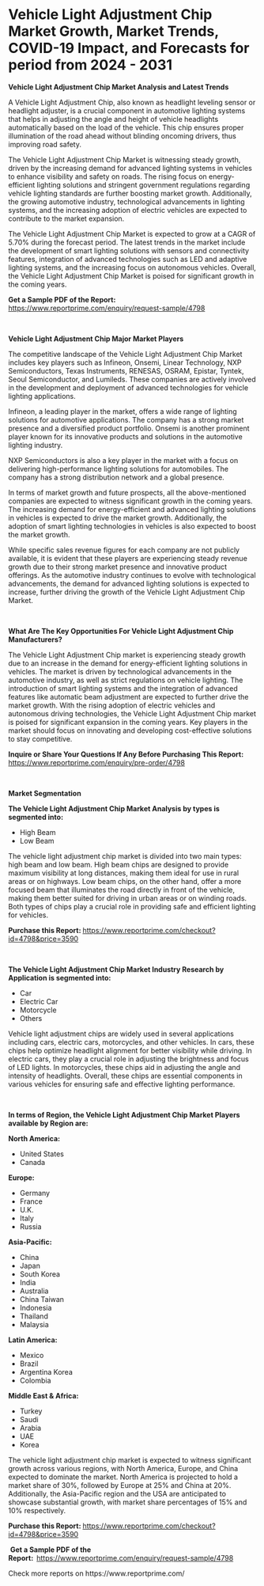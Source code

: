 <p><h1>Vehicle Light Adjustment Chip Market Growth, Market Trends, COVID-19 Impact, and Forecasts for period from 2024 - 2031</h1></p><p><strong>Vehicle Light Adjustment Chip Market Analysis and Latest Trends</strong></p>
<p><p>A Vehicle Light Adjustment Chip, also known as headlight leveling sensor or headlight adjuster, is a crucial component in automotive lighting systems that helps in adjusting the angle and height of vehicle headlights automatically based on the load of the vehicle. This chip ensures proper illumination of the road ahead without blinding oncoming drivers, thus improving road safety.</p><p>The Vehicle Light Adjustment Chip Market is witnessing steady growth, driven by the increasing demand for advanced lighting systems in vehicles to enhance visibility and safety on roads. The rising focus on energy-efficient lighting solutions and stringent government regulations regarding vehicle lighting standards are further boosting market growth. Additionally, the growing automotive industry, technological advancements in lighting systems, and the increasing adoption of electric vehicles are expected to contribute to the market expansion.</p><p>The Vehicle Light Adjustment Chip Market is expected to grow at a CAGR of 5.70% during the forecast period. The latest trends in the market include the development of smart lighting solutions with sensors and connectivity features, integration of advanced technologies such as LED and adaptive lighting systems, and the increasing focus on autonomous vehicles. Overall, the Vehicle Light Adjustment Chip Market is poised for significant growth in the coming years.</p></p>
<p><strong>Get a Sample PDF of the Report:&nbsp;</strong> <a href="https://www.reportprime.com/enquiry/request-sample/4798">https://www.reportprime.com/enquiry/request-sample/4798</a></p>
<p>&nbsp;</p>
<p><strong>Vehicle Light Adjustment Chip Major Market Players</strong></p>
<p><p>The competitive landscape of the Vehicle Light Adjustment Chip Market includes key players such as Infineon, Onsemi, Linear Technology, NXP Semiconductors, Texas Instruments, RENESAS, OSRAM, Epistar, Tyntek, Seoul Semiconductor, and Lumileds. These companies are actively involved in the development and deployment of advanced technologies for vehicle lighting applications.</p><p>Infineon, a leading player in the market, offers a wide range of lighting solutions for automotive applications. The company has a strong market presence and a diversified product portfolio. Onsemi is another prominent player known for its innovative products and solutions in the automotive lighting industry.</p><p>NXP Semiconductors is also a key player in the market with a focus on delivering high-performance lighting solutions for automobiles. The company has a strong distribution network and a global presence.</p><p>In terms of market growth and future prospects, all the above-mentioned companies are expected to witness significant growth in the coming years. The increasing demand for energy-efficient and advanced lighting solutions in vehicles is expected to drive the market growth. Additionally, the adoption of smart lighting technologies in vehicles is also expected to boost the market growth.</p><p>While specific sales revenue figures for each company are not publicly available, it is evident that these players are experiencing steady revenue growth due to their strong market presence and innovative product offerings. As the automotive industry continues to evolve with technological advancements, the demand for advanced lighting solutions is expected to increase, further driving the growth of the Vehicle Light Adjustment Chip Market.</p></p>
<p>&nbsp;</p>
<p><strong>What Are The Key Opportunities For Vehicle Light Adjustment Chip Manufacturers?</strong></p>
<p><p>The Vehicle Light Adjustment Chip market is experiencing steady growth due to an increase in the demand for energy-efficient lighting solutions in vehicles. The market is driven by technological advancements in the automotive industry, as well as strict regulations on vehicle lighting. The introduction of smart lighting systems and the integration of advanced features like automatic beam adjustment are expected to further drive the market growth. With the rising adoption of electric vehicles and autonomous driving technologies, the Vehicle Light Adjustment Chip market is poised for significant expansion in the coming years. Key players in the market should focus on innovating and developing cost-effective solutions to stay competitive.</p></p>
<p><strong>Inquire or Share Your Questions If Any Before Purchasing This Report:</strong> <a href="https://www.reportprime.com/enquiry/pre-order/4798">https://www.reportprime.com/enquiry/pre-order/4798</a></p>
<p>&nbsp;</p>
<p><strong>Market Segmentation</strong></p>
<p><strong>The Vehicle Light Adjustment Chip Market Analysis by types is segmented into:</strong></p>
<p><ul><li>High Beam</li><li>Low Beam</li></ul></p>
<p><p>The vehicle light adjustment chip market is divided into two main types: high beam and low beam. High beam chips are designed to provide maximum visibility at long distances, making them ideal for use in rural areas or on highways. Low beam chips, on the other hand, offer a more focused beam that illuminates the road directly in front of the vehicle, making them better suited for driving in urban areas or on winding roads. Both types of chips play a crucial role in providing safe and efficient lighting for vehicles.</p></p>
<p><strong>Purchase this Report:&nbsp;</strong><a href="https://www.reportprime.com/checkout?id=4798&price=3590">https://www.reportprime.com/checkout?id=4798&price=3590</a></p>
<p>&nbsp;</p>
<p><strong>The Vehicle Light Adjustment Chip Market Industry Research by Application is segmented into:</strong></p>
<p><ul><li>Car</li><li>Electric Car</li><li>Motorcycle</li><li>Others</li></ul></p>
<p><p>Vehicle light adjustment chips are widely used in several applications including cars, electric cars, motorcycles, and other vehicles. In cars, these chips help optimize headlight alignment for better visibility while driving. In electric cars, they play a crucial role in adjusting the brightness and focus of LED lights. In motorcycles, these chips aid in adjusting the angle and intensity of headlights. Overall, these chips are essential components in various vehicles for ensuring safe and effective lighting performance.</p></p>
<p>&nbsp;</p>
<p><strong>In terms of Region, the Vehicle Light Adjustment Chip Market Players available by Region are:</strong></p>
<p>
    <p> <strong> North America: </strong>
        <ul>
            <li>United States</li>
            <li>Canada</li>
        </ul>
        </p> 
    <p> <strong> Europe: </strong>
        <ul>
            <li>Germany</li>
            <li>France</li>
            <li>U.K.</li>
            <li>Italy</li>
            <li>Russia</li>
        </ul>
        </p> 
    <p> <strong> Asia-Pacific: </strong>
        <ul>
            <li>China</li>
            <li>Japan</li>
            <li>South Korea</li>
            <li>India</li>
            <li>Australia</li>
            <li>China Taiwan</li>
            <li>Indonesia</li>
            <li>Thailand</li>
            <li>Malaysia</li>
        </ul>
        </p> 
    <p> <strong> Latin America: </strong>
        <ul>
            <li>Mexico</li>
            <li>Brazil</li>
            <li>Argentina Korea</li>
            <li>Colombia</li>
        </ul>
        </p> 
    <p> <strong> Middle East & Africa: </strong>
        <ul>
            <li>Turkey</li>
            <li>Saudi</li>
            <li>Arabia</li>
            <li>UAE</li>
            <li>Korea</li>
        </ul>
    </p>
    </p>
<p><p>The vehicle light adjustment chip market is expected to witness significant growth across various regions, with North America, Europe, and China expected to dominate the market. North America is projected to hold a market share of 30%, followed by Europe at 25% and China at 20%. Additionally, the Asia-Pacific region and the USA are anticipated to showcase substantial growth, with market share percentages of 15% and 10% respectively.</p></p>
<p><strong>Purchase this Report: </strong><a href="https://www.reportprime.com/checkout?id=4798&price=3590">https://www.reportprime.com/checkout?id=4798&price=3590</a></p>
<p>&nbsp;<strong>Get a Sample PDF of the Report:&nbsp;&nbsp;</strong><a href="https://www.reportprime.com/enquiry/request-sample/4798">https://www.reportprime.com/enquiry/request-sample/4798</a></p>
<p><strong></strong></p>
<p>Check more reports on https://www.reportprime.com/</p>
